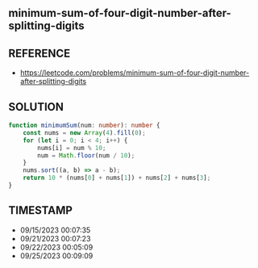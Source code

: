 ## minimum-sum-of-four-digit-number-after-splitting-digits

## REFERENCE

- https://leetcode.com/problems/minimum-sum-of-four-digit-number-after-splitting-digits

## SOLUTION

``` Typescript
function minimumSum(num: number): number {
    const nums = new Array(4).fill(0);
    for (let i = 0; i < 4; i++) {
        nums[i] = num % 10;
        num = Math.floor(num / 10);
    }
    nums.sort((a, b) => a - b);
    return 10 * (nums[0] + nums[1]) + nums[2] + nums[3];
}
```

## TIMESTAMP

- 09/15/2023 00:07:35
- 09/21/2023 00:07:23
- 09/22/2023 00:05:09
- 09/25/2023 00:09:09














